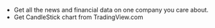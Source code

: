 
- Get all the news and financial data on one company you care about.
- Get CandleStick chart from TradingView.com
